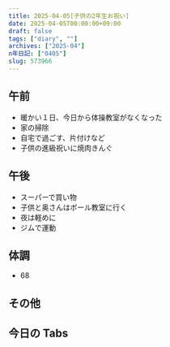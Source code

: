 ```yaml
---
title: 2025-04-05[子供の2年生お祝い]
date: 2025-04-05T00:00:00+09:00
draft: false
tags: ["diary", ""]
archives: ["2025-04"]
n年日記: ["0405"]
slug: 573966
---
```


## 午前

- 暖かい１日、今日から体操教室がなくなった
- 家の掃除
- 自宅で過ごす、片付けなど
- 子供の進級祝いに焼肉きんぐ

## 午後

- スーパーで買い物
- 子供と奥さんはボール教室に行く
- 夜は軽めに
- ジムで運動

## 体調

- 68

## その他

## 今日の Tabs
